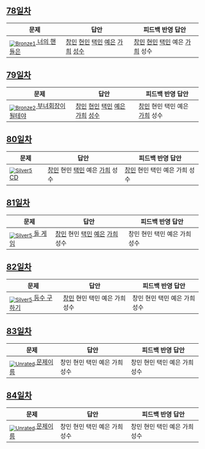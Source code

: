 [Unrated]: https://user-images.githubusercontent.com/33937365/126247607-85783912-c11a-4d50-ac36-8cc7dcb75cd2.png
[Bronze5]: https://user-images.githubusercontent.com/33937365/126247611-e362d727-17a4-4737-a232-5827e185ab7c.png
[Bronze4]: https://user-images.githubusercontent.com/33937365/126247612-89cbc675-e1d4-43a2-950b-1cb014dca697.png
[Bronze3]: https://user-images.githubusercontent.com/33937365/126247613-b8408610-7bc4-40f8-804f-a30a45ddbb68.png
[Bronze2]: https://user-images.githubusercontent.com/33937365/126247614-d85dc6ff-a520-4c00-82bd-eb593b156bd8.png
[Bronze1]: https://user-images.githubusercontent.com/33937365/126247616-04b2ab30-9891-4b7b-8cb4-38e99b97e834.png
[Silver5]: https://user-images.githubusercontent.com/33937365/126247618-38c5c905-672b-4d75-808e-8a7d45ea577d.png
[Silver4]: https://user-images.githubusercontent.com/33937365/126247620-ba2d1b96-b0aa-4b88-80c5-71569c69bbc3.png
[Silver3]: https://user-images.githubusercontent.com/33937365/126247621-1b55b7f4-3a79-4348-8a63-f00c1813853e.png
[Silver2]: https://user-images.githubusercontent.com/33937365/126247622-a83b30a9-6618-4593-b775-6f6730afd3f6.png
[Silver1]: https://user-images.githubusercontent.com/33937365/126247625-8d82f8ab-6f95-4ef8-a243-be31f548596e.png

## [78일차](Day78)

| 문제                 | 답안 | 피드백 반영 답안 |
| -------------------- | ---- | ---------------- |
| [<sub>![Bronze1]</sub> 너의 핸들은](https://www.acmicpc.net/problem/15819) | [창민](Day78/kcm_15819.java) [현민](Day78/shm_15819.java) [택민](Day78/jtm_15819.java) [예은](Day78/lye_15819.py) [가희](Day78/kkh_15819.java) [성수](Day78/ass_15819.java) | [창민](Day78/kcm_15819.java) [현민](Day78/shm_15819.java) [택민](Day78/jtm_15819.java) 예은 [가희](Day78/kkh_15819.java) 성수             |

## [79일차](Day79)

| 문제                 | 답안 | 피드백 반영 답안 |
| -------------------- | ---- | ---------------- |
| [<sub>![Bronze2]</sub> 부녀회장이 될테야](https://www.acmicpc.net/problem/2775) | [창민](Day79/kcm_2775.java) [현민](Day79/shm_2775.java) [택민](Day79/jtm_2775.java) [예은](Day79/lye_2775.py) [가희](Day79/kkh_2775.java) [성수](Day79/ass_2775.java) | [창민](Day79/kcm_2775.java) 현민 택민 예은 [가희](Day79/kkh_2775.java) 성수             |

## [80일차](Day80)

| 문제                 | 답안 | 피드백 반영 답안 |
| -------------------- | ---- | ---------------- |
| [<sub>![Silver5]</sub> CD](https://www.acmicpc.net/problem/4158) | [창민](Day80/kcm_4158.java) 현민 [택민](Day80/jtm_4158.java) 예은 [가희](Day80/kkh_4158.java) 성수 | [창민](Day80/kcm_4158.java) 현민 택민 예은 가희 성수             |

## [81일차](Day81)

| 문제                 | 답안 | 피드백 반영 답안 |
| -------------------- | ---- | ---------------- |
| [<sub>![Silver5]</sub> 돌 게임](https://www.acmicpc.net/problem/9655) | [창민](Day81/kcm_9655.java) 현민 [택민](Day81/jtm_9655.java) [예은](Day81/lye_9655.py) [가희](Day81/kkh_9655.java) 성수 | 창민 현민 택민 예은 가희 성수             |

## [82일차](Day82)

| 문제                 | 답안 | 피드백 반영 답안 |
| -------------------- | ---- | ---------------- |
| [<sub>![Silver5]</sub> 등수 구하기](https://www.acmicpc.net/problem/1205) | [창민](Day82/kcm_1205.java) 현민 택민 예은 가희 성수 | 창민 현민 택민 예은 가희 성수             |

## [83일차](Day83)

| 문제                 | 답안 | 피드백 반영 답안 |
| -------------------- | ---- | ---------------- |
| [<sub>![Unrated]</sub> 문제이름](문제링크) | 창민 현민 택민 예은 가희 성수 | 창민 현민 택민 예은 가희 성수             |

## [84일차](Day84)

| 문제                 | 답안 | 피드백 반영 답안 |
| -------------------- | ---- | ---------------- |
| [<sub>![Unrated]</sub> 문제이름](문제링크) | 창민 현민 택민 예은 가희 성수 | 창민 현민 택민 예은 가희 성수             |
